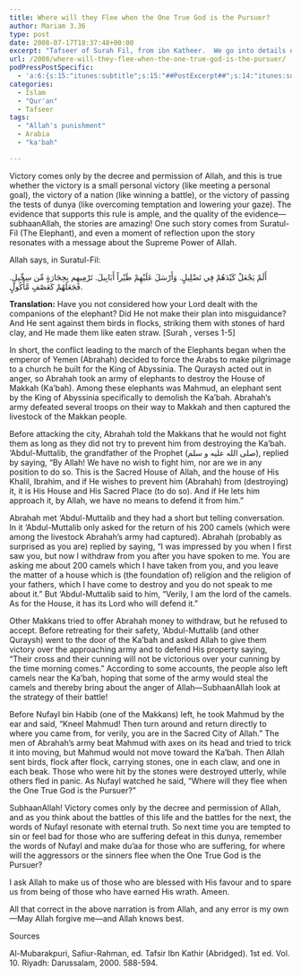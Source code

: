 ```yaml
---
title: Where will they Flee when the One True God is the Pursuer?
author: Mariam 3.36
type: post
date: 2008-07-17T18:37:48+00:00
excerpt: "Tafseer of Surah Fil, from ibn Katheer.  We go into details of Arabia around the time of the incident of Surah Fil, when the army of Abrahah attacked and took an elephant to destroy the Ka'bah. Abdul-Muttalib played a key role in the politics and events that unfolded and resulted in Allah sending His punishment upon the army (who, despite no human resistance, failed to destroy the Ka'bah)."
url: /2008/where-will-they-flee-when-the-one-true-god-is-the-pursuer/
podPressPostSpecific:
  - 'a:6:{s:15:"itunes:subtitle";s:15:"##PostExcerpt##";s:14:"itunes:summary";s:15:"##PostExcerpt##";s:15:"itunes:keywords";s:17:"##WordPressCats##";s:13:"itunes:author";s:10:"##Global##";s:15:"itunes:explicit";s:2:"No";s:12:"itunes:block";s:2:"No";}'
categories:
  - Islam
  - "Qur'an"
  - Tafseer
tags:
  - "Allah's punishment"
  - Arabia
  - "ka'bah"

---
```

Victory comes only by the decree and permission of Allah, and this is true whether the victory is a small personal victory (like meeting a personal goal), the victory of a nation (like winning a battle), or the victory of passing the tests of dunya (like overcoming temptation and lowering your gaze). The evidence that supports this rule is ample, and the quality of the evidence—subhaanAllah, the stories are amazing! One such story comes from Suratul-Fil (The Elephant), and even a moment of reflection upon the story resonates with a message about the Supreme Power of Allah.

Allah says, in Suratul-Fil:

<div class="quran">
  أَلَمْ يَجْعَلْ كَيْدَهُمْ فِي تَضْلِيلٍ. وَأَرْسَلَ عَلَيْهِمْ طَيْراً أَبَابِيلَ. تَرْمِيهِم بِحِجَارَةٍ مِّن سِجِّيلٍ. فَجَعَلَهُمْ كَعَصْفٍ مَّأْكُولٍ.
</div>

**Translation:** Have you not considered how your Lord dealt with the companions of the elephant? Did He not make their plan into misguidance? And He sent against them birds in flocks, striking them with stones of hard clay, and He made them like eaten straw. [Surah , verses 1-5]

In short, the conflict leading to the march of the Elephants began when the emperor of Yemen (Abrahah) decided to force the Arabs to make pilgrimage to a church he built for the King of Abyssinia. The Quraysh acted out in anger, so Abrahah took an army of elephants to destroy the House of Makkah (Ka&#8217;bah). Among these elephants was Mahmud, an elephant sent by the King of Abyssinia specifically to demolish the Ka&#8217;bah. Abrahah&#8217;s army defeated several troops on their way to Makkah and then captured the livestock of the Makkan people.

Before attacking the city, Abrahah told the Makkans that he would not fight them as long as they did not try to prevent him from destroying the Ka&#8217;bah. &#8216;Abdul-Muttalib, the grandfather of the Prophet (صلى الله عليه و سلم), replied by saying, &#8220;By Allah! We have no wish to fight him, nor are we in any position to do so. This is the Sacred House of Allah, and the house of His Khalil, Ibrahim, and if He wishes to prevent him (Abrahah) from (destroying) it, it is His House and His Sacred Place (to do so). And if He lets him approach it, by Allah, we have no means to defend it from him.&#8221;

Abrahah met &#8216;Abdul-Muttalib and they had a short but telling conversation. In it &#8216;Abdul-Muttalib only asked for the return of his 200 camels (which were among the livestock Abrahah&#8217;s army had captured). Abrahah (probably as surprised as you are) replied by saying, &#8220;I was impressed by you when I first saw you, but now I withdraw from you after you have spoken to me. You are asking me about 200 camels which I have taken from you, and you leave the matter of a house which is (the foundation of) religion and the religion of your fathers, which I have come to destroy and you do not speak to me about it.&#8221; But &#8216;Abdul-Muttalib said to him, &#8220;Verily, I am the lord of the camels. As for the House, it has its Lord who will defend it.&#8221; 

Other Makkans tried to offer Abrahah money to withdraw, but he refused to accept. Before retreating for their safety, &#8216;Abdul-Muttalib (and other Quraysh) went to the door of the Ka&#8217;bah and asked Allah to give them victory over the approaching army and to defend His property saying, &#8220;Their cross and their cunning will not be victorious over your cunning by the time morning comes.&#8221; According to some accounts, the people also left camels near the Ka&#8217;bah, hoping that some of the army would steal the camels and thereby bring about the anger of Allah—SubhaanAllah look at the strategy of their battle!

Before Nufayl bin Habib (one of the Makkans) left, he took Mahmud by the ear and said, &#8220;Kneel Mahmud! Then turn around and return directly to where you came from, for verily, you are in the Sacred City of Allah.&#8221; The men of Abrahah&#8217;s army beat Mahmud with axes on its head and tried to trick it into moving, but Mahmud would not move toward the Ka&#8217;bah. Then Allah sent birds, flock after flock, carrying stones, one in each claw, and one in each beak. Those who were hit by the stones were destroyed utterly, while others fled in panic. As Nufayl watched he said, &#8220;Where will they flee when the One True God is the Pursuer?&#8221;

SubhaanAllah! Victory comes only by the decree and permission of Allah, and as you think about the battles of this life and the battles for the next, the words of Nufayl resonate with eternal truth. So next time you are tempted to sin or feel bad for those who are suffering defeat in this dunya, remember the words of Nufayl and make du&#8217;aa for those who are suffering, for where will the aggressors or the sinners flee when the One True God is the Pursuer?

I ask Allah to make us of those who are blessed with His favour and to spare us from being of those who have earned His wrath. Ameen.

All that correct in the above narration is from Allah, and any error is my own—May Allah forgive me—and Allah knows best.

<div id="referencesTitle">
  Sources
</div>

<p class="reference">
  Al-Mubarakpuri, Safiur-Rahman, ed. Tafsir Ibn Kathir (Abridged). 1st ed. Vol. 10. Riyadh: Darussalam, 2000. 588-594.
</p>